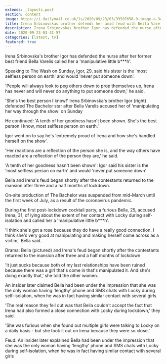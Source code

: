 ```yaml
---
extends: _layouts.post
section: content
image: https://i.dailymail.co.uk/1s/2020/09/23/03/33507658-0-image-a-34_1600827138447.jpg 
title: Irena Srbinovskas brother defends her amid feud with Bella Varelis 
description: Irena Srbinovskas brother Igor has defended the nurse after her former best friend Bella Varelis called her a manipulative little bh. 
date: 2020-09-23-03-41-57 
categories: [latest, tv] 
featured: true 
--- 
```

Irena Srbinovska's brother Igor has defended the nurse after her former best friend Bella Varelis called her a 'manipulative little b***h'.

Speaking to The Wash on Sunday, Igor, 29, said his sister is the 'most selfless person on earth' and would 'never put someone down'.

'People will always look to peg others down to prop themselves up, Irena has never and will never do anything to put someone down,' he said.

'She's the best person I know!' Irena Srbinovska's brother Igor (right) defended The Bachelor star after Bella Varelis accused her of 'manipulating her way through the show' on Sunday

He continued: 'A tenth of her goodness hasn't been shown. She's the best person I know, most selfless person on earth.'

Igor went on to say he's 'extremely proud of Irena and how she's handled herself on the show'.

'Her reactions are a reflection of the person she is, and the way others have reacted are a reflection of the person they are,' he said. 

'A tenth of her goodness hasn't been shown': Igor said his sister is the 'most selfless person on earth' and would 'never put someone down'

Bella and Irena's feud began shortly after the contestants returned to the mansion after three and a half months of lockdown.

On-site production of The Bachelor was suspended from mid-March until the first week of July, as a result of the coronavirus pandemic.

During the first post-lockdown cocktail party, a furious Bella, 25, accused Irena, 31, of lying about the extent of her contact with Locky during self-isolation and called her a 'manipulative little b***h'.

'I think she's got a rose because they do have a really good connection. I think she's very good at manipulating and making herself come across as a victim,' Bella said. 

Drama: Bella (pictured) and Irena's feud began shortly after the contestants returned to the mansion after three and a half months of lockdown 

'It just sucks because both of my last relationships have been ruined because there was a girl that's come in that's manipulated it. And she's doing exactly that,' she told the other women. 

An insider later claimed Bella had been under the impression that she was the only woman having 'lengthy' phone and SMS chats with Locky during self-isolation, when he was in fact having similar contact with several girls. 

'The real reason they fell out was that Bella couldn't accept the fact that Irena had also formed a close connection with Locky during lockdown,' they said.

'She was furious when she found out multiple girls were talking to Locky on a daily basis - but she took it out on Irena because they were so close.'

Feud: An insider later explained Bella had been under the impression that she was the only woman having 'lengthy' phone and SMS chats with Locky during self-isolation, when he was in fact having similar contact with several girls


